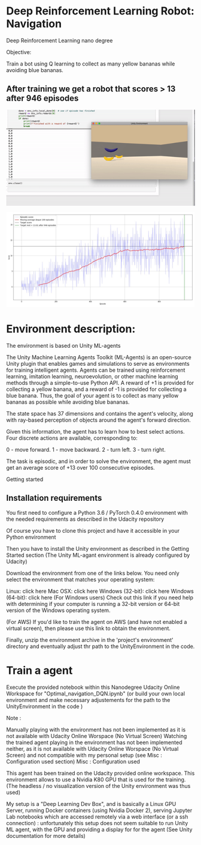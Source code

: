 # Deep Reinforcement Learning Robot: Navigation
Deep Reinforcement Learning nano degree

Objective:

Train a bot using Q learning to collect as many yellow bananas while avoiding blue bananas.
## After training we get a robot that scores > 13 after 946 episodes
![](Deep_RL_dqn.gif)

![](Result_episodic_scores.jpg)
# Environment description:

The environment is based on Unity ML-agents

The Unity Machine Learning Agents Toolkit (ML-Agents) is an open-source Unity plugin that enables games and simulations to serve as environments for training intelligent agents. Agents can be trained using reinforcement learning, imitation learning, neuroevolution, or other machine learning methods through a simple-to-use Python API.
A reward of +1 is provided for collecting a yellow banana, and a reward of -1 is provided for collecting a blue banana. Thus, the goal of your agent is to collect as many yellow bananas as possible while avoiding blue bananas.

The state space has 37 dimensions and contains the agent's velocity, along with ray-based perception of objects around the agent's forward direction.

Given this information, the agent has to learn how to best select actions. Four discrete actions are available, corresponding to:

0 - move forward.
1 - move backward.
2 - turn left.
3 - turn right.

The task is episodic, and in order to solve the environment, the agent must get an average score of +13 over 100 consecutive episodes.



Getting started

## Installation requirements

You first need to configure a Python 3.6 / PyTorch 0.4.0 environment with the needed requirements as described in the Udacity repository

Of course you have to clone this project and have it accessible in your Python environment

Then you have to install the Unity environment as described in the Getting Started section (The Unity ML-agant environment is already configured by Udacity)

Download the environment from one of the links below. You need only select the environment that matches your operating system:

Linux: click here
Mac OSX: click here
Windows (32-bit): click here
Windows (64-bit): click here
(For Windows users) Check out this link if you need help with determining if your computer is running a 32-bit version or 64-bit version of the Windows operating system.

(For AWS) If you'd like to train the agent on AWS (and have not enabled a virtual screen), then please use this link to obtain the environment.

Finally, unzip the environment archive in the 'project's environment' directory and eventually adjust thr path to the UnityEnvironment in the code.

# Train a agent

Execute the provided notebook within this Nanodegree Udacity Online Workspace for "Optimal_navigation_DQN.ipynb" (or build your own local environment and make necessary adjustements for the path to the UnityEnvironment in the code )

Note :

Manually playing with the environment has not been implemented as it is not available with Udacity Online Worspace (No Virtual Screen)
Watching the trained agent playing in the environment has not been implemented neither, as it is not available with Udacity Online Worspace (No Virtual Screen) and not compatible with my personal setup (see Misc : Configuration used section)
Misc : Configuration used

This agent has been trained on the Udacity provided online workspace. This environment allows to use a Nvidia K80 GPU that is used for the training. (The headless / no visualization version of the Unity environment was thus used)

My setup is a "Deep Learning Dev Box", and is basically a Linux GPU Server, running Docker containers (using Nvidia Docker 2), serving Jupyter Lab notebooks which are accessed remotely via a web interface (or a ssh connection) : unfortunately this setup does not seem suitable to run Unity ML agent, with the GPU and providing a display for for the agent (See Unity documentation for more details)
